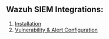 <h2>Wazuh SIEM Integrations:</h2>

1. [Installation](https://github.com/georgecyberli/WazuhInstallation)
2. [Vulnerability & Alert Configuration](https://github.com/georgecyberli/VulnerabilityAlertConf)
